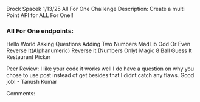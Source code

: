 Brock Spacek
1/13/25
All For One Challenge
Description: Create a multi Point API for ALL For One!!

### All For One endpoints:
Hello World
Asking Questions
Adding Two Numbers
MadLib
Odd Or Even
Reverse It(Alphanumeric)
Reverse it (Numbers Only)
Magic 8 Ball
Guess It
Restaurant Picker


Peer Review:  I like your code it works well I do have a question on why you chose to use post instead of get besides that I didnt catch any flaws. Good job! - Tanush Kumar

Comments: 
